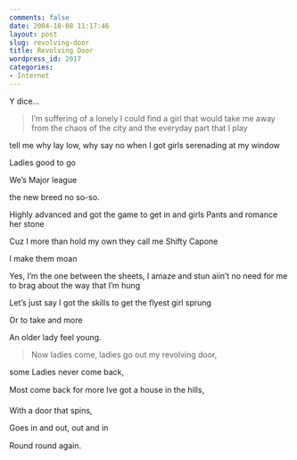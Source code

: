 ```yaml
---
comments: false
date: 2004-10-08 11:17:46
layout: post
slug: revolving-door
title: Revolving Door
wordpress_id: 2017
categories:
- Internet
---
```


Y dice…





> I’m suffering of a lonely I could find a girl that would take me away from the chaos of the city and the everyday part that I play  

tell me why lay low, why say no when I got girls serenading at my window  

Ladies good to go  

We’s Major league  

the new breed no so-so.  

Highly advanced and got the game to get in and girls Pants and romance her stone  

Cuz I more than hold my own they call me Shifty Capone  

I make them moan  

Yes, I’m the one between the sheets, I amaze and stun aiin’t no need for me to brag about the way that I’m hung  

Let’s just say I got the skills to get the flyest girl sprung  

Or to take and more  

An older lady feel young.
> 
> 


> 
> Now ladies come, ladies go out my revolving door,  

some Ladies never come back,   

Most come back for more Ive got a house in the hills,  

With a door that spins,  

Goes in and out, out and in  

Round round again.




 
